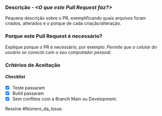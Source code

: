 
### Descrição - _<O que este Pull Request faz?>_
Pequena descrição sobre o PR, exemplificando quais arquivos foram criados, alterados e o porque de cada criação/alteração.

### Porque este Pull Request é necessário?
Explique porque o PR é necessário, por exemplo:
_Permite que o celular do usuário se conecte com o seu computador pessoal._

### Critérios de Aceitação
#### Checklist

- [x] Teste passaram
- [x] Build passaram
- [x] Sem conflitos com a Branch Main ou Development.

Resolve #Número_da_Issue.